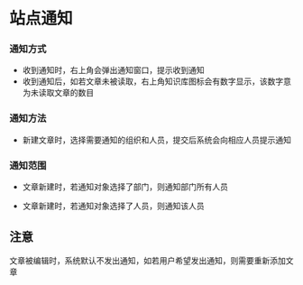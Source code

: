 # 站点通知

### 通知方式

- 收到通知时，右上角会弹出通知窗口，提示收到通知
- 收到通知后，如若文章未被读取，右上角知识库图标会有数字显示，该数字意为未读取文章的数目

### 通知方法

- 新建文章时，选择需要通知的组织和人员，提交后系统会向相应人员提示通知

### 通知范围

- 文章新建时，若通知对象选择了部门，则通知部门所有人员

- 文章新建时，若通知对象选择了人员，则通知该人员

## 注意
文章被编辑时，系统默认不发出通知，如若用户希望发出通知，则需要重新添加文章
